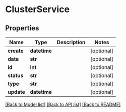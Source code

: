 # ClusterService

## Properties
Name | Type | Description | Notes
------------ | ------------- | ------------- | -------------
**create** | **datetime** |  | [optional] 
**data** | **str** |  | [optional] 
**id** | **int** |  | [optional] 
**status** | **str** |  | [optional] 
**type** | **str** |  | [optional] 
**update** | **datetime** |  | [optional] 

[[Back to Model list]](../README.md#documentation-for-models) [[Back to API list]](../README.md#documentation-for-api-endpoints) [[Back to README]](../README.md)


